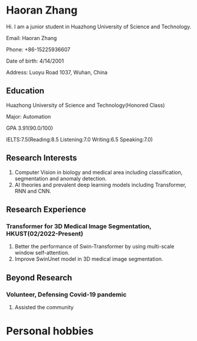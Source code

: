 # Haoran Zhang
Hi. I am a junior student in Huazhong University of Science and Technology.

Email: Haoran Zhang

Phone: +86-15225936607

Date of birth: 4/14/2001

Address: Luoyu Road 1037, Wuhan, China

## Education
Huazhong University of Science and Technology(Honored Class)

Major: Automation

GPA 3.91(90.0/100) 

IELTS:7.5(Reading:8.5 Listening:7.0 Writing:6.5 Speaking:7.0)

## Research Interests
1. Computer Vision in biology and medical area including classification, segmentation and anomaly detection. 
2. AI theories and prevalent deep learning models including Transformer, RNN and CNN.

## Research Experience
### Transformer for 3D Medical Image Segmentation, HKUST(02/2022-Present)
1. Better the performance of Swin-Transformer by using multi-scale window self-attention.
2. Improve SwinUnet model in 3D medical image segmentation.

### 

## Beyond Research

### Volunteer, Defensing Covid-19 pandemic
1. Assisted the community

# Personal hobbies




